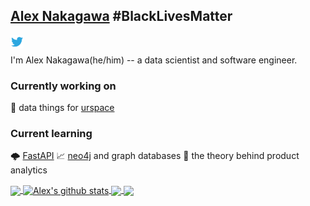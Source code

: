 ## [Alex Nakagawa](https://alex.urspace.io) #BlackLivesMatter

<a href="https://twitter.com/nakaflocka3">
  <img align="left" alt="Alex Nakagawa | Twitter" width="21px" src="https://raw.githubusercontent.com/alexnakagawa/alexnakagawa/master/assets/twitter.svg" />
</a>

<br />

I'm Alex Nakagawa(he/him) -- a data scientist and software engineer.

### Currently working on

💼 data things for [urspace](https://urspace.io)
<!--🏀 all things technology for the LA Clippers -->

### Current learning

🌩 [FastAPI](https://fastapi.tiangolo.com/)
📈 [neo4j](https://neo4j.com/) and graph databases
🌴 the theory behind product analytics

<a href="https://github.com/anuraghazra/github-readme-stats">
  <!-- Change the `github-readme-stats.anuraghazra1.vercel.app` to `github-readme-stats.vercel.app`  -->
  <img align="center" src="https://github-readme-stats.anuraghazra1.vercel.app/api/top-langs/?username=alexnakagawa&theme=dracula&hide=ruby,css,julia" />
</a>
<a href="https://github.com/anuraghazra/github-readme-stats">
  <img align="center" src="https://github-readme-stats.anuraghazra1.vercel.app/api?username=alexnakagawa&show_icons=true&count_private=true&theme=dracula&line_height=27" alt="Alex's github stats" />
</a>

<a href="https://github.com/anuraghazra/github-readme-stats">
  <!-- Change the `github-readme-stats.anuraghazra1.vercel.app` to `github-readme-stats.vercel.app`  -->
  <img align="center" src="https://github-readme-stats.anuraghazra1.vercel.app/api/pin/?username=alexnakagawa&repo=tools&theme=dracula" />
</a>    
<a href="https://github.com/anuraghazra/anuraghazra.github.io">
  <!-- Change the `github-readme-stats.anuraghazra1.vercel.app` to `github-readme-stats.vercel.app`  -->
  <img align="center" src="https://github-readme-stats.anuraghazra1.vercel.app/api/pin/?username=alexnakagawa&repo=teaching&theme=dracula" />
</a>



